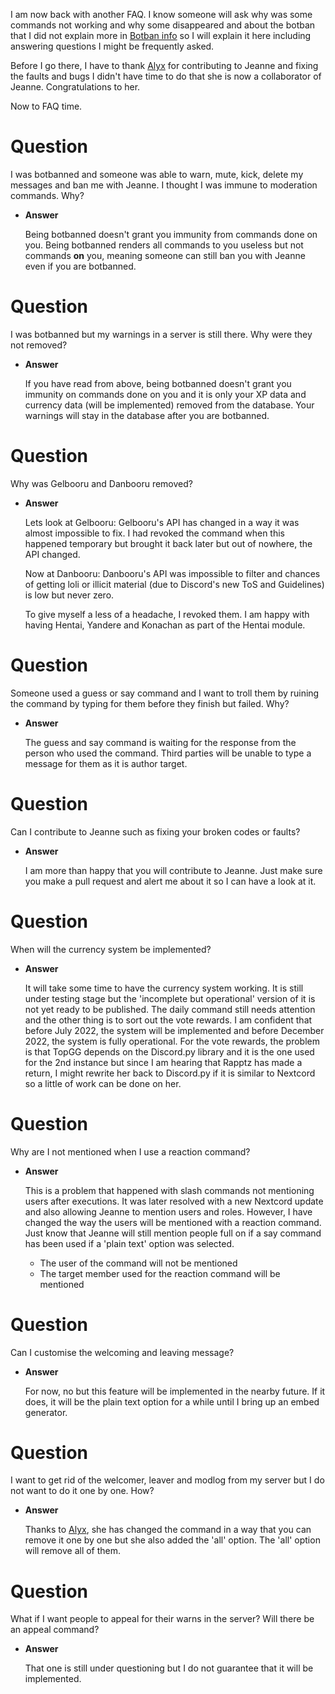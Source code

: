 I am now back with another FAQ. I know someone will ask why was some commands not working and why some disappeared and about the botban that I did not explain more in [Botban info](https://github.com/Varien-1936/Jeanne-Bot/blob/main/JeanneBot%20Wiki/Assets/Botban%20info.md) so I will explain it here including answering questions I might be frequently asked.

Before I go there, I have to thank [Alyx](https://github.com/AlyxFoxy) for contributing to Jeanne and fixing the faults and bugs I didn't have time to do that she is now a collaborator of Jeanne. Congratulations to her.

Now to FAQ time.

# Question

I was botbanned and someone was able to warn, mute, kick, delete my messages and ban me with Jeanne. I thought I was immune to moderation commands. Why?

* **Answer**

    Being botbanned doesn't grant you immunity from commands done on you. Being botbanned renders all commands to you useless but not commands **on** you, meaning someone can still ban you with Jeanne even if you are botbanned.

# Question

I was botbanned but my warnings in a server is still there. Why were they not removed?

* **Answer**

    If you have read from above, being botbanned doesn't grant you immunity on commands done on you and it is only your XP data and currency data (will be implemented) removed from the database. Your warnings will stay in the database after you are botbanned.

# Question

Why was Gelbooru and Danbooru removed?

* **Answer**

    Lets look at Gelbooru:
    Gelbooru's API has changed in a way it was almost impossible to fix. I had revoked the command when this happened temporary but brought it back later but out of nowhere, the API changed.

    Now at Danbooru:
    Danbooru's API was impossible to filter and chances of getting loli or illicit material (due to Discord's new ToS and Guidelines) is low but never zero.

    To give myself a less of a headache, I revoked them. I am happy with having Hentai, Yandere and Konachan as part of the Hentai module.

# Question

Someone used a guess or say command and I want to troll them by ruining the command by typing for them before they finish but failed. Why?

* **Answer**

    The guess and say command is waiting for the response from the person who used the command. Third parties will be unable to type a message for them as it is author target.

# Question

Can I contribute to Jeanne such as fixing your broken codes or faults?

* **Answer**

    I am more than happy that you will contribute to Jeanne. Just make sure you make a pull request and alert me about it so I can have a look at it.

# Question

When will the currency system be implemented?

* **Answer**

    It will take some time to have the currency system working. It is still under testing stage but the 'incomplete but operational' version of it is not yet ready to be published. The daily command still needs attention and the other thing is to sort out the vote rewards. I am confident that before July 2022, the system will be implemented and before December 2022, the system is fully operational. For the vote rewards, the problem is that TopGG depends on the Discord.py library and it is the one used for the 2nd instance but since I am hearing that Rapptz has made a return, I might rewrite her back to Discord.py if it is similar to Nextcord so a little of work can be done on her.

# Question

Why are I not mentioned when I use a reaction command?

* **Answer**

    This is a problem that happened with slash commands not mentioning users after executions. It was later resolved with a new Nextcord update and also allowing Jeanne to mention users and roles. However, I have changed the way the users will be mentioned with a reaction command. Just know that Jeanne will still mention people full on if a say command has been used if a 'plain text' option was selected.

  * The user of the command will not be mentioned
  * The target member used for the reaction command will be mentioned

# Question

Can I customise the welcoming and leaving message?

* **Answer**

    For now, no but this feature will be implemented in the nearby future. If it does, it will be the plain text option for a while until I bring up an embed generator.  

# Question

I want to get rid of the welcomer, leaver and modlog from my server but I do not want to do it one by one. How?

* **Answer**

    Thanks to [Alyx](https://github.com/AlyxFoxy), she has changed the command in a way that you can remove it one by one but she also added the 'all' option. The 'all' option will remove all of them.

# Question

What if I want people to appeal for their warns in the server? Will there be an appeal command?

* **Answer**

    That one is still under questioning but I do not guarantee that it will be implemented.
